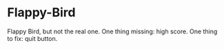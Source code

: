 # Flappy-Bird
Flappy Bird, but not the real one. 
One thing missing: high score.
One thing to fix: quit button.
